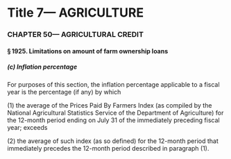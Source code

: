 
# Title 7— AGRICULTURE
### CHAPTER 50— AGRICULTURAL CREDIT
#### § 1925. Limitations on amount of farm ownership loans
##### (c) Inflation percentage

For purposes of this section, the inflation percentage applicable to a fiscal year is the percentage (if any) by which

(1) the average of the Prices Paid By Farmers Index (as compiled by the National Agricultural Statistics Service of the Department of Agriculture) for the 12-month period ending on July 31 of the immediately preceding fiscal year; exceeds

(2) the average of such index (as so defined) for the 12-month period that immediately precedes the 12-month period described in paragraph (1).
